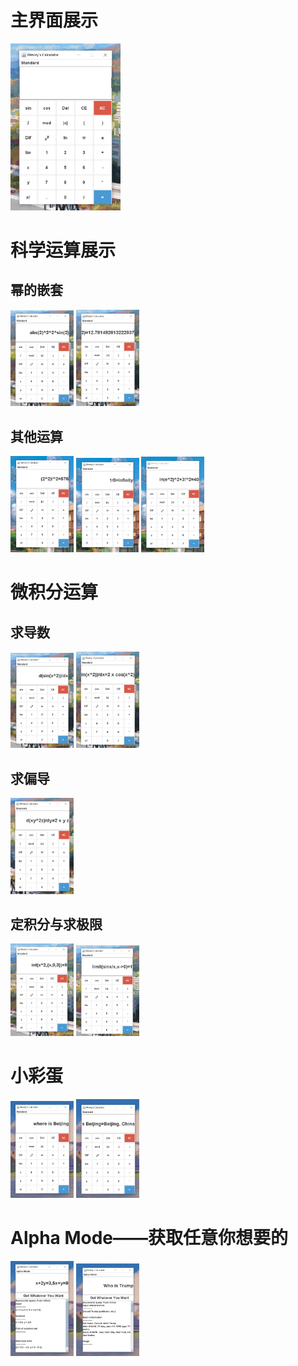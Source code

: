 # 主界面展示

<div style="align: center">
<img src="https://github.com/Wesley273/IntelligentCalculator/blob/5b3bd9325c6443de3a45a213cb83895bcc454e40/img/1.jpg" width="35%">
</div>

# 科学运算展示
## 幂的嵌套

<div style="align: center">
<img src="https://github.com/Wesley273/IntelligentCalculator/blob/5b3bd9325c6443de3a45a213cb83895bcc454e40/img/2.jpg" width="20%">
<img src="https://github.com/Wesley273/IntelligentCalculator/blob/5b3bd9325c6443de3a45a213cb83895bcc454e40/img/3.jpg" width="20%">
</div>

## 其他运算

<div style="align: center">
<img src="https://github.com/Wesley273/IntelligentCalculator/blob/5b3bd9325c6443de3a45a213cb83895bcc454e40/img/4.jpg" width="20%">
<img src="https://github.com/Wesley273/IntelligentCalculator/blob/5b3bd9325c6443de3a45a213cb83895bcc454e40/img/5.jpg" width="20%">
<img src="https://github.com/Wesley273/IntelligentCalculator/blob/5b3bd9325c6443de3a45a213cb83895bcc454e40/img/6.jpg" width="20%">
</div>

# 微积分运算
## 求导数

<div style="align: center">
<img src="https://github.com/Wesley273/IntelligentCalculator/blob/d5028f7ee6b33766167cbc63c17ee874e7e8f883/img/8.jpg" width="20%">
<img src="https://github.com/Wesley273/IntelligentCalculator/blob/d7aae7845146df721899204cd6b2ad822b378e9d/img/9.jpg" width="20%">
</div>

## 求偏导

<div style="align: center">
<img src="https://github.com/Wesley273/IntelligentCalculator/blob/5b3bd9325c6443de3a45a213cb83895bcc454e40/img/7.jpg" width="20%">
</div>

## 定积分与求极限

<div style="align: center">
<img src="https://github.com/Wesley273/IntelligentCalculator/blob/e68a148e81d48ace66d9be19b57eb12cee7b68a6/img/10.jpg" width="20%">
<img src="https://github.com/Wesley273/IntelligentCalculator/blob/e68a148e81d48ace66d9be19b57eb12cee7b68a6/img/11.jpg" width="20%">
</div>

# 小彩蛋

<div style="align: center">
<img src="https://github.com/Wesley273/IntelligentCalculator/blob/e68a148e81d48ace66d9be19b57eb12cee7b68a6/img/12.jpg" width="20%">
<img src="https://github.com/Wesley273/IntelligentCalculator/blob/e68a148e81d48ace66d9be19b57eb12cee7b68a6/img/13.jpg" width="20%">
</div>

# Alpha Mode——获取任意你想要的

<div style="align: center">
<img src="https://github.com/Wesley273/IntelligentCalculator/blob/e68a148e81d48ace66d9be19b57eb12cee7b68a6/img/14.jpg" width="20%">
<img src="https://github.com/Wesley273/IntelligentCalculator/blob/e68a148e81d48ace66d9be19b57eb12cee7b68a6/img/15.jpg" width="20%">
</div>